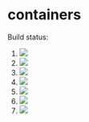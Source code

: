 # containers

Build status:

1. [![](https://github.com/StefanoFormicola/containers/workflows/tests-fibonacci/badge.svg)](https://github.com/StefanoFormicola/containers/actions?query=workflow%3Atests-fibonacci)
1. [![](https://github.com/StefanoFormicola/containers/workflows/tests-range/badge.svg)](https://github.com/StefanoFormicola/containers/actions?query=workflow%3Atests-range)
1. [![](https://github.com/StefanoFormicola/containers/workflows/tests-BST/badge.svg)](https://github.com/StefanoFormicola/containers/actions?query=workflow%3Atests-BST)
1. [![](https://github.com/StefanoFormicola/containers/workflows/tests-BinaryTree/badge.svg)](https://github.com/StefanoFormicola/containers/actions?query=workflow%3Atests-BinaryTree)
1. [![](https://github.com/StefanoFormicola/containers/workflows/tests-AVLTree/badge.svg)](https://github.com/StefanoFormicola/containers/actions?query=workflow%3Atests-AVLTree)
1. [![](https://github.com/StefanoFormicola/containers/workflows/tests-heap/badge.svg)](https://github.com/StefanoFormicola/containers/actions?query=workflow%3Atests-Heap)
1. [![](https://github.com/StefanoFormicola/containers/workflows/tests-BinaryTree/badge.svg)](https://github.com/StfeanoFormicola/containers/actions?query=workflow%3Atests-BinaryTree)
